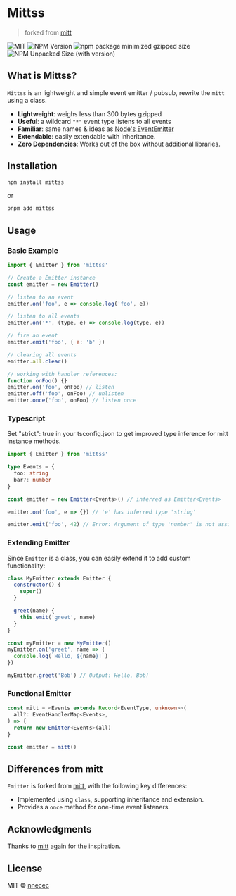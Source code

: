 # Mittss

> forked from [mitt](https://github.com/developit/mitt)

![MIT](https://img.shields.io/npm/l/mittss)
![NPM Version](https://img.shields.io/npm/v/mittss)
![npm package minimized gzipped size](https://img.shields.io/bundlejs/size/mittss)
![NPM Unpacked Size (with version)](https://img.shields.io/npm/unpacked-size/mittss/latest)

## What is Mittss?

`Mittss` is an lightweight and simple event emitter / pubsub, rewrite the `mitt`
using a class.

- **Lightweight**: weighs less than 300 bytes gzipped
- **Useful**: a wildcard `"*"` event type listens to all events
- **Familiar**: same names & ideas as
  [Node's EventEmitter](https://nodejs.org/docs/latest/api/events.html#class-eventemitter)
- **Extendable**: easily extendable with inheritance.
- **Zero Dependencies**: Works out of the box without additional libraries.

## Installation

```bash
npm install mittss
```

or

```bash
pnpm add mittss
```

## Usage

### Basic Example

```javascript
import { Emitter } from 'mittss'

// Create a Emitter instance
const emitter = new Emitter()

// listen to an event
emitter.on('foo', e => console.log('foo', e))

// listen to all events
emitter.on('*', (type, e) => console.log(type, e))

// fire an event
emitter.emit('foo', { a: 'b' })

// clearing all events
emitter.all.clear()

// working with handler references:
function onFoo() {}
emitter.on('foo', onFoo) // listen
emitter.off('foo', onFoo) // unlisten
emitter.once('foo', onFoo) // listen once
```

### Typescript

Set "strict": true in your tsconfig.json to get improved type inference for mitt
instance methods.

```typescript
import { Emitter } from 'mittss'

type Events = {
  foo: string
  bar?: number
}

const emitter = new Emitter<Events>() // inferred as Emitter<Events>

emitter.on('foo', e => {}) // 'e' has inferred type 'string'

emitter.emit('foo', 42) // Error: Argument of type 'number' is not assignable to parameter of type 'string'. (2345)
```

### Extending Emitter

Since `Emitter` is a class, you can easily extend it to add custom
functionality:

```javascript
class MyEmitter extends Emitter {
  constructor() {
    super()
  }

  greet(name) {
    this.emit('greet', name)
  }
}

const myEmitter = new MyEmitter()
myEmitter.on('greet', name => {
  console.log(`Hello, ${name}!`)
})

myEmitter.greet('Bob') // Output: Hello, Bob!
```

### Functional Emitter

```typescript
const mitt = <Events extends Record<EventType, unknown>>(
  all?: EventHandlerMap<Events>,
) => {
  return new Emitter<Events>(all)
}

const emitter = mitt()
```

## Differences from mitt

`Emitter` is forked from [mitt](https://github.com/developit/mitt), with the
following key differences:

- Implemented using `class`, supporting inheritance and extension.
- Provides a `once` method for one-time event listeners.

## Acknowledgments

Thanks to [mitt](https://github.com/developit/mitt) again for the inspiration.

## License

MIT © [nnecec](https://github.com/nnecec)
